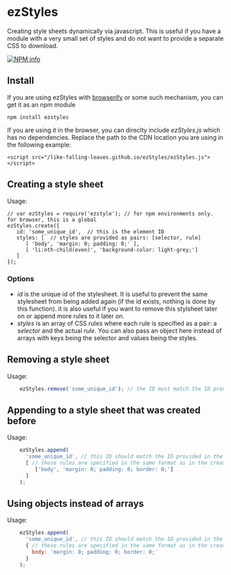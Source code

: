 # ezStyles

Creating style sheets dynamically via javascript.  This is useful if you have a module with a very small set of styles and do not want to provide a separate CSS to download.

[![NPM info](https://nodei.co/npm/ezstyles.png?downloads=true)](https://npmjs.org/package/ezstyles)

## Install

If you are using ezStyles with [browserify](https://github.com/substack/node-browserify) or some such mechanism, you can get it as an npm module

    npm install ezstyles


If you are using it in the browser, you can direclty include <em>ezStyles.js</em> which has no dependencies.  Replace the path to the CDN location you are using in the following example:

    <script src="/like-falling-leaves.github.io/ezStyles/ezStyles.js"></script>
    

## Creating a style sheet

Usage:

    // var ezStyles = require('ezstyle'); // for npm environments only.  for browser, this is a global
    ezStyles.create({
       id: 'some_unique_id',  // this is the element ID
       styles: [  // styles are provided as pairs: [selector, rule]
          [ 'body', 'margin: 0; padding: 0;' ],
          [ 'li:nth-child(even)', 'background-color: light-grey;']
       ]
    });
    

### Options

* <em>id</em> is the unique id of the stylesheet.  It is useful to prevent the same stylesheet from being added again (if the id exists, nothing is done by this function). it is also useful if you want to remove this stylsheet later on or append more rules to it later on.
* <em>styles</em> is an array of CSS rules where each rule is specified as a pair: a <em>selector</em> and the actual <em>rule</em>.  You can also pass an object here instead of arrays with keys being the selector and values being the styles.

## Removing a style sheet

Usage:

```javascript
    ezStyles.remove('some_unique_id'); // the ID must match the ID provided in the create call.
```

## Appending to a style sheet that was created before

Usage:

```javascript
    ezStyles.append(
      'some_unique_id', // this ID should match the ID provided in the create call
      [ // these rules are specified in the same format as in the create call
         ['body', 'margin: 0; padding: 0; border: 0;']
      ]
    );
```

## Using objects instead of arrays

Usage:

```javascript
    ezStyles.append(
      'some_unique_id', // this ID should match the ID provided in the create call
      { // these rules are specified in the same format as in the create call
        body: 'margin: 0; padding: 0; border: 0;'
      }
    );
```

